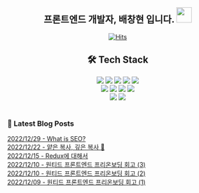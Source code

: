 
<div align="center">
  
  <h2>프론트엔드 개발자, 배창현 입니다.
<img src="https://camo.githubusercontent.com/e8e7b06ecf583bc040eb60e44eb5b8e0ecc5421320a92929ce21522dbc34c891/68747470733a2f2f6d656469612e67697068792e636f6d2f6d656469612f6876524a434c467a6361737252346961377a2f67697068792e676966" width="35" data-canonical-src="https://media.giphy.com/media/hvRJCLFzcasrR4ia7z/giphy.gif" style="max-width: 100%;">
 </h2>
  
  [![Hits](https://hits.seeyoufarm.com/api/count/incr/badge.svg?url=https%3A%2F%2Fgithub.com%2Fbaechanghyeon&count_bg=%2379C83D&title_bg=%23555555&icon=&icon_color=%23E7E7E7&title=hits&edge_flat=false)](https://hits.seeyoufarm.com) 
<br>  

## 🛠 Tech Stack
<img src="https://img.shields.io/badge/HTML-E34F26?style=flat-square&logo=HTML5&logoColor=white">
<img src="https://img.shields.io/badge/CSS3-1572B6?style=flat-square&logo=CSS3&logoColor=white">  
<img src="https://img.shields.io/badge/React-61DAFB?style=flat-square&logo=React&logoColor=white"> 
<img src="https://img.shields.io/badge/JavaScript-F7DF1E?style=flat-square&logo=JavaScript&logoColor=white"> 
<img src="https://img.shields.io/badge/TypeScript-3178C6?style=flat-square&logo=TypeScript&logoColor=white"> <br>
<img src="https://img.shields.io/badge/Git-F05032?style=flat-square&logo=Git&logoColor=white">
<img src="https://img.shields.io/badge/GitHub-181717?style=flat-square&logo=GitHub&logoColor=white">
<img src="https://img.shields.io/badge/Figma-F24E1E?style=flat-square&logo=Figma&logoColor=white">
<img src="https://img.shields.io/badge/Notion-000000?style=flat-square&logo=Notion&logoColor=white"> <br>
<img src="https://img.shields.io/badge/Bootstrap-7952B3?style=flat-square&logo=Bootstrap&logoColor=white">
<img src="https://img.shields.io/badge/Bulma-00D1B2?style=flat-square&logo=Bulma&logoColor=white"> <br>
<br>
  
</div>

### 📕 Latest Blog Posts </h3> 
[2022/12/29 - What is SEO?](https://velog.io/@bbatto5302/What-is-SEO) <br/>
[2022/12/22 - 얕은 복사, 깊은 복사 📖](https://velog.io/@bbatto5302/%EC%96%95%EC%9D%80-%EB%B3%B5%EC%82%AC-%EA%B9%8A%EC%9D%80-%EB%B3%B5%EC%82%AC) <br/>
[2022/12/15 - Redux에 대해서](https://velog.io/@bbatto5302/Redux%EC%97%90-%EB%8C%80%ED%95%B4%EC%84%9C) <br/>
[2022/12/10 - 원티드 프론트엔드 프리온보딩 회고 (3)](https://velog.io/@bbatto5302/%EC%9B%90%ED%8B%B0%EB%93%9C-%ED%94%84%EB%A1%A0%ED%8A%B8%EC%97%94%EB%93%9C-%ED%94%84%EB%A6%AC%EC%98%A8%EB%B3%B4%EB%94%A9-%ED%9A%8C%EA%B3%A0-3) <br/>
[2022/12/10 - 원티드 프론트엔드 프리온보딩 회고 (2)](https://velog.io/@bbatto5302/%EC%9B%90%ED%8B%B0%EB%93%9C-%ED%94%84%EB%A1%A0%ED%8A%B8%EC%97%94%EB%93%9C-%ED%94%84%EB%A6%AC%EC%98%A8%EB%B3%B4%EB%94%A9-%ED%9A%8C%EA%B3%A0-2) <br/>
[2022/12/09 - 원티드  프론트엔드 프리온보딩 회고 (1)](https://velog.io/@bbatto5302/%EC%9B%90%ED%8B%B0%EB%93%9C-%ED%94%84%EB%A1%A0%ED%8A%B8%EC%97%94%EB%93%9C-%ED%94%84%EB%A6%AC%EC%98%A8%EB%B3%B4%EB%94%A9-%ED%9A%8C%EA%B3%A0-1) <br/>
